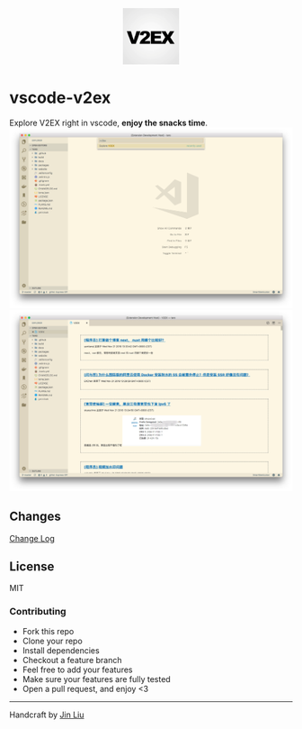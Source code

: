 <p align="center">
  <img src="https://raw.githubusercontent.com/coolzilj/vscode-v2ex/master/resources/icon.png" alt="V2EX" width="100"/>
</p>

# vscode-v2ex

Explore V2EX right in vscode, **enjoy the snacks time**.
![](https://raw.githubusercontent.com/coolzilj/vscode-v2ex/master/resources/screenshot_01.png)
![](https://raw.githubusercontent.com/coolzilj/vscode-v2ex/master/resources/screenshot_02.png)

## Changes
[Change Log](https://raw.githubusercontent.com/coolzilj/vscode-v2ex/master/CHANGELOG.md)

## License
MIT

### Contributing
- Fork this repo
- Clone your repo
- Install dependencies
- Checkout a feature branch
- Feel free to add your features
- Make sure your features are fully tested
- Open a pull request, and enjoy <3

---
Handcraft by [Jin Liu](https://github.com/coolzilj)

